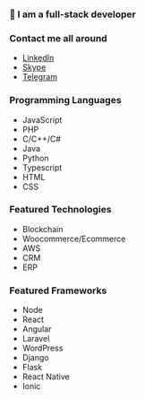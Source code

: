 ### 👋 I am a full-stack developer
### Contact me all around
 - [LinkedIn](https://www.linkedin.com/in/kroim) 
 - [Skype](https://join.skype.com/invite/eumi2mzscGm8)
 - [Telegram](https://t.me/kroim1202)
 ### Programming Languages
  - JavaScript
  - PHP
  - C/C++/C#
  - Java
  - Python
  - Typescript
  - HTML
  - CSS

### Featured Technologies
 - Blockchain
 - Woocommerce/Ecommerce
 - AWS
 - CRM
 - ERP

### Featured Frameworks
 - Node
 - React
 - Angular
 - Laravel
 - WordPress
 - Django
 - Flask
 - React Native
 - Ionic
